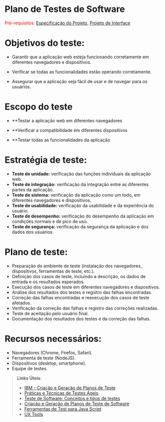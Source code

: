 # Plano de Testes de Software

<span style="color:red">Pré-requisitos: <a href="2-Especificação do Projeto.md"> Especificação do Projeto</a></span>, <a href="3-Projeto de Interface.md"> Projeto de Interface</a>

# Objetivos do teste: 

- Garantir que a aplicação web esteja funcionando corretamente em diferentes navegadores e dispositivos.

- Verificar se todas as funcionalidades estão operando corretamente.

- Assegurar que a aplicação seja fácil de usar e de navegar para os usuários. 

# Escopo do teste

- **Testar a aplicação web em diferentes navegadores

- **Verificar a compatibilidade em diferentes dispositivos

- **Testar todas as funcionalidades da aplicação


# Estratégia de teste: 

- **Teste de unidade:** verificação das funções individuais da aplicação web.
- **Teste de integração:** verificação da integração entre as diferentes partes da aplicação.
- **Teste de sistema:** verificação da aplicação como um todo, em diferentes navegadores e dispositivos.
- **Teste de usabilidade:** verificação da usabilidade e da experiência do usuário.
- **Teste de desempenho:** verificação do desempenho da aplicação em condições normais e de pico de uso.
- **Teste de segurança:** verificação da segurança da aplicação e dos dados dos usuários. 

# Plano de teste:

- Preparação do ambiente de teste (instalação dos navegadores, dispositivos, ferramentas de teste, etc.).
- Definição dos casos de teste, incluindo a descrição, os dados de entrada e os resultados esperados.
- Execução dos casos de teste em diferentes navegadores e dispositivos. 
- Análise dos resultados dos testes e registro das falhas encontradas. 
- Correção das falhas encontradas e reexecução dos casos de teste afetados. 
- Verificação da correção das falhas e registro das correções realizadas. 
- Teste de aceitação pelo usuário final. 
- Documentação dos resultados dos testes e da correção das falhas. 

# Recursos necessários: 

- Navegadores (Chrome, Firefox, Safari). 
- Ferramenta de teste (NodeJS). 
- Dispositivos (desktop, smartphone).
- Equipe de testes.






> **Links Úteis**:
> - [IBM - Criação e Geração de Planos de Teste](https://www.ibm.com/developerworks/br/local/rational/criacao_geracao_planos_testes_software/index.html)
> - [Práticas e Técnicas de Testes Ágeis](http://assiste.serpro.gov.br/serproagil/Apresenta/slides.pdf)
> -  [Teste de Software: Conceitos e tipos de testes](https://blog.onedaytesting.com.br/teste-de-software/)
> - [Criação e Geração de Planos de Teste de Software](https://www.ibm.com/developerworks/br/local/rational/criacao_geracao_planos_testes_software/index.html)
> - [Ferramentas de Test para Java Script](https://geekflare.com/javascript-unit-testing/)
> - [UX Tools](https://uxdesign.cc/ux-user-research-and-user-testing-tools-2d339d379dc7)
